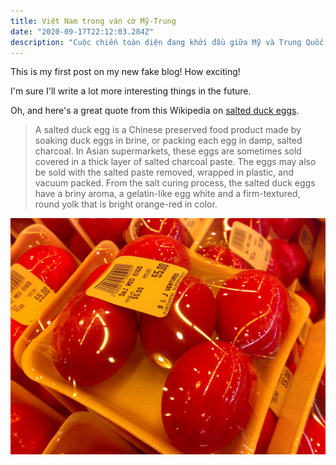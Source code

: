 ```yaml
---
title: Việt Nam trong ván cờ Mỹ-Trung
date: "2020-09-17T22:12:03.284Z"
description: "Cuộc chiến toàn diện đang khởi đầu giữa Mỹ và Trung Quốc chắc chắn đặt Việt Nam vào một vị thế cực kỳ khó khăn nhưng cũng cực kỳ then chốt và quan trọng"
---
```


This is my first post on my new fake blog! How exciting!

I'm sure I'll write a lot more interesting things in the future.

Oh, and here's a great quote from this Wikipedia on
[salted duck eggs](https://en.wikipedia.org/wiki/Salted_duck_egg).

> A salted duck egg is a Chinese preserved food product made by soaking duck
> eggs in brine, or packing each egg in damp, salted charcoal. In Asian
> supermarkets, these eggs are sometimes sold covered in a thick layer of salted
> charcoal paste. The eggs may also be sold with the salted paste removed,
> wrapped in plastic, and vacuum packed. From the salt curing process, the
> salted duck eggs have a briny aroma, a gelatin-like egg white and a
> firm-textured, round yolk that is bright orange-red in color.

![Chinese Salty Egg](./salty_egg.jpg)
